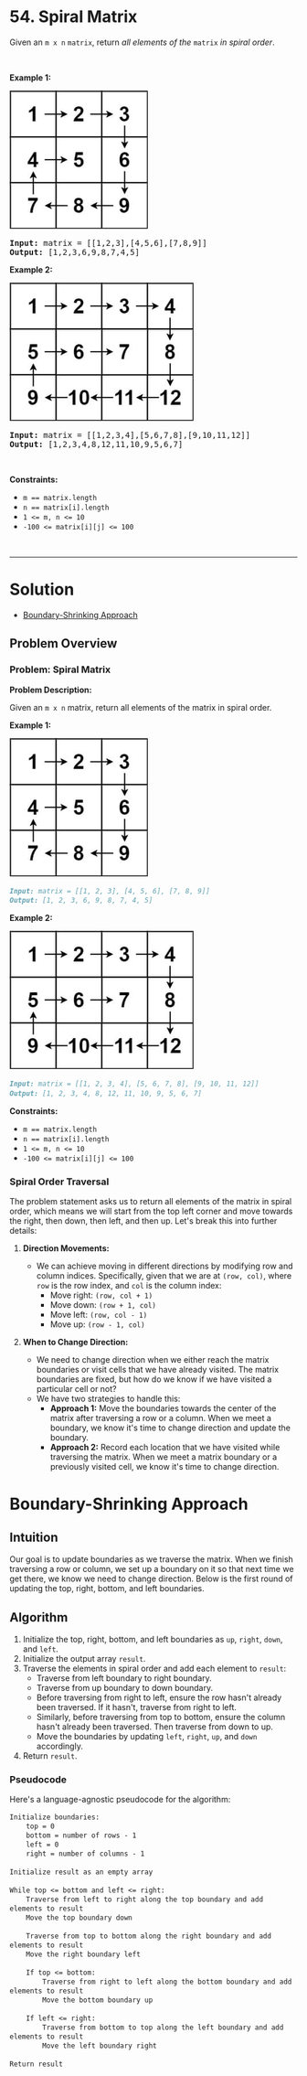 # 54. Spiral Matrix

<p>Given an <code>m x n</code> <code>matrix</code>, return <em>all elements of the</em> <code>matrix</code> <em>in spiral order</em>.</p>

<p>&nbsp;</p>
<p><strong class="example">Example 1:</strong></p>
<img alt="" src="img/54-1.jpg" style="width: 242px; height: 242px;">
<pre><strong>Input:</strong> matrix = [[1,2,3],[4,5,6],[7,8,9]]
<strong>Output:</strong> [1,2,3,6,9,8,7,4,5]
</pre>

<p><strong class="example">Example 2:</strong></p>
<img alt="" src="img/54-2.jpg" style="width: 322px; height: 242px;">
<pre><strong>Input:</strong> matrix = [[1,2,3,4],[5,6,7,8],[9,10,11,12]]
<strong>Output:</strong> [1,2,3,4,8,12,11,10,9,5,6,7]
</pre>

<p>&nbsp;</p>
<p><strong>Constraints:</strong></p>

<ul>
  <li><code>m == matrix.length</code></li>
  <li><code>n == matrix[i].length</code></li>
  <li><code>1 &lt;= m, n &lt;= 10</code></li>
  <li><code>-100 &lt;= matrix[i][j] &lt;= 100</code></li>
</ul>

<br>

---

# Solution

- [Boundary-Shrinking Approach](#boundary-shrinking-approach)

## Problem Overview

### Problem: Spiral Matrix

**Problem Description:**

Given an `m x n` matrix, return all elements of the matrix in spiral order.

**Example 1:**

![Example 1](img/54-1.jpg)
```markdown
Input: matrix = [[1, 2, 3], [4, 5, 6], [7, 8, 9]]
Output: [1, 2, 3, 6, 9, 8, 7, 4, 5]
```

**Example 2:**

![Example 2](img/54-2.jpg)
```markdown
Input: matrix = [[1, 2, 3, 4], [5, 6, 7, 8], [9, 10, 11, 12]]
Output: [1, 2, 3, 4, 8, 12, 11, 10, 9, 5, 6, 7]
```

**Constraints:**

- `m == matrix.length`
- `n == matrix[i].length`
- `1 <= m, n <= 10`
- `-100 <= matrix[i][j] <= 100`

### Spiral Order Traversal

The problem statement asks us to return all elements of the matrix in spiral order, which means we will start from the top left corner and move towards the right, then down, then left, and then up. Let's break this into further details:

1. **Direction Movements:**
    - We can achieve moving in different directions by modifying row and column indices. Specifically, given that we are at `(row, col)`, where `row` is the row index, and `col` is the column index:
        - Move right: `(row, col + 1)`
        - Move down: `(row + 1, col)`
        - Move left: `(row, col - 1)`
        - Move up: `(row - 1, col)`

2. **When to Change Direction:**
    - We need to change direction when we either reach the matrix boundaries or visit cells that we have already visited. The matrix boundaries are fixed, but how do we know if we have visited a particular cell or not?
    - We have two strategies to handle this:
        - **Approach 1:** Move the boundaries towards the center of the matrix after traversing a row or a column. When we meet a boundary, we know it's time to change direction and update the boundary.
        - **Approach 2:** Record each location that we have visited while traversing the matrix. When we meet a matrix boundary or a previously visited cell, we know it's time to change direction.

# Boundary-Shrinking Approach

## **Intuition**

Our goal is to update boundaries as we traverse the matrix. When we finish traversing a row or column, we set up a boundary on it so that next time we get there, we know we need to change direction. Below is the first round of updating the top, right, bottom, and left boundaries.

## **Algorithm**

1. Initialize the top, right, bottom, and left boundaries as `up`, `right`, `down`, and `left`.
2. Initialize the output array `result`.
3. Traverse the elements in spiral order and add each element to `result`:
    - Traverse from left boundary to right boundary.
    - Traverse from up boundary to down boundary.
    - Before traversing from right to left, ensure the row hasn't already been traversed. If it hasn't, traverse from right to left.
    - Similarly, before traversing from top to bottom, ensure the column hasn't already been traversed. Then traverse from down to up.
    - Move the boundaries by updating `left`, `right`, `up`, and `down` accordingly.
4. Return `result`.

### Pseudocode

Here's a language-agnostic pseudocode for the algorithm:

```pseudocode
Initialize boundaries:
    top = 0
    bottom = number of rows - 1
    left = 0
    right = number of columns - 1

Initialize result as an empty array

While top <= bottom and left <= right:
    Traverse from left to right along the top boundary and add elements to result
    Move the top boundary down
    
    Traverse from top to bottom along the right boundary and add elements to result
    Move the right boundary left
    
    If top <= bottom:
        Traverse from right to left along the bottom boundary and add elements to result
        Move the bottom boundary up
    
    If left <= right:
        Traverse from bottom to top along the left boundary and add elements to result
        Move the left boundary right

Return result
```

